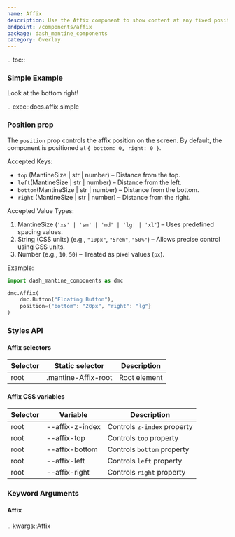 ```yaml
---
name: Affix
description: Use the Affix component to show content at any fixed positon inside your app.
endpoint: /components/affix
package: dash_mantine_components
category: Overlay
---
```


.. toc::

### Simple Example

Look at the bottom right!

.. exec::docs.affix.simple

### Position prop
The `position` prop controls the affix position on the screen. By default, the component is positioned at `{ bottom: 0, right: 0 }`.  

Accepted Keys:
- `top` (MantineSize | str | number) – Distance from the top.  
- `left`(MantineSize | str | number) – Distance from the left.  
- `bottom`(MantineSize | str | number) – Distance from the bottom.  
- `right` (MantineSize | str | number) – Distance from the right.  

Accepted Value Types:
1. MantineSize (`'xs' | 'sm' | 'md' | 'lg' | 'xl'`) – Uses predefined spacing values.  
2. String (CSS units) (e.g., `"10px"`, `"5rem"`, `"50%"`) – Allows precise control using CSS units.  
3. Number (e.g., `10`, `50`) – Treated as pixel values (`px`).  


Example:
```python
import dash_mantine_components as dmc

dmc.Affix(
    dmc.Button("Floating Button"),
    position={"bottom": "20px", "right": "lg"} 
)
```


### Styles API

#### Affix selectors

| Selector | Static selector | Description |
|----------|----------------|-------------|
| root     | .mantine-Affix-root | Root element |

#### Affix CSS variables

| Selector | Variable | Description |
|----------|----------|-------------|
| root     | --affix-z-index  | Controls `z-index` property |
| root     | --affix-top      | Controls `top` property |
| root     | --affix-bottom   | Controls `bottom` property |
| root     | --affix-left     | Controls `left` property |
| root     | --affix-right    | Controls `right` property |


### Keyword Arguments

#### Affix

.. kwargs::Affix
